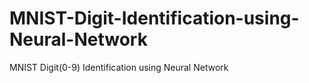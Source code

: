 # MNIST-Digit-Identification-using-Neural-Network
MNIST Digit(0-9) Identification using Neural Network
